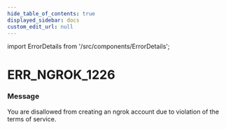 ```yaml
---
hide_table_of_contents: true
displayed_sidebar: docs
custom_edit_url: null
---
```


import ErrorDetails from '/src/components/ErrorDetails';

# ERR_NGROK_1226

### Message
You are disallowed from creating an ngrok account due to violation of the terms of service.

<ErrorDetails error='err_ngrok_1226' />
